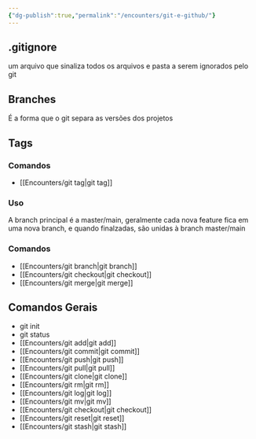 ```yaml
---
{"dg-publish":true,"permalink":"/encounters/git-e-github/"}
---
```


## .gitignore
um arquivo que sinaliza todos os arquivos e pasta a serem ignorados pelo git
## Branches
É a forma que o git separa as versões dos projetos
## Tags
### Comandos
- [[Encounters/git tag\|git tag]]
### Uso
A branch principal é a master/main, geralmente cada nova feature fica em uma nova branch, e quando finalzadas, são unidas à branch master/main
### Comandos
- [[Encounters/git branch\|git branch]] 
- [[Encounters/git checkout\|git checkout]]
- [[Encounters/git merge\|git merge]]

## Comandos Gerais
- git init
- git status
- [[Encounters/git add\|git add]]
- [[Encounters/git commit\|git commit]]
- [[Encounters/git push\|git push]]
- [[Encounters/git pull\|git pull]]
- [[Encounters/git clone\|git clone]]
- [[Encounters/git rm\|git rm]]
- [[Encounters/git log\|git log]]
- [[Encounters/git mv\|git mv]]
- [[Encounters/git checkout\|git checkout]]
- [[Encounters/git reset\|git reset]]
- [[Encounters/git stash\|git stash]]

